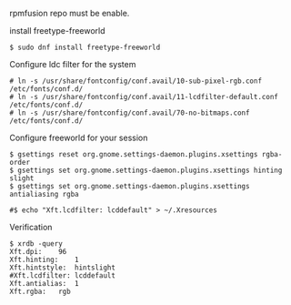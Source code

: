 rpmfusion repo must be enable.

install freetype-freeworld

    $ sudo dnf install freetype-freeworld

Configure ldc filter for the system

    # ln -s /usr/share/fontconfig/conf.avail/10-sub-pixel-rgb.conf /etc/fonts/conf.d/
    # ln -s /usr/share/fontconfig/conf.avail/11-lcdfilter-default.conf /etc/fonts/conf.d/
    # ln -s /usr/share/fontconfig/conf.avail/70-no-bitmaps.conf /etc/fonts/conf.d/

Configure freeworld for your session

    $ gsettings reset org.gnome.settings-daemon.plugins.xsettings rgba-order
    $ gsettings set org.gnome.settings-daemon.plugins.xsettings hinting slight
    $ gsettings set org.gnome.settings-daemon.plugins.xsettings antialiasing rgba

    #$ echo "Xft.lcdfilter: lcddefault" > ~/.Xresources

Verification

    $ xrdb -query
    Xft.dpi:	96
    Xft.hinting:	1
    Xft.hintstyle:	hintslight
    #Xft.lcdfilter:	lcddefault
    Xft.antialias:	1
    Xft.rgba:	rgb

